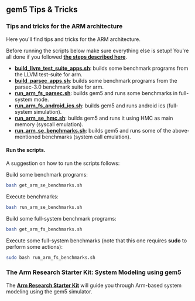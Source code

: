 ## gem5 Tips & Tricks
### **Tips and tricks for the ARM architecture**

Here you'll find tips and tricks for the ARM architecture.

Before running the scripts below make sure everything else is setup! You're all done if you followed [**the steps described here**](../../README.md).

* [**build_llvm_test_suite_apps.sh**](build_llvm_test_suite_apps.sh): builds some benchmark programs from the LLVM test-suite for arm.
* [**build_parsec_apps.sh**](build_parsec_apps.sh): builds some benchmark programs from the parsec-3.0 benchmark suite for arm.
* [**run_arm_fs_parsec.sh**](run_arm_fs_parsec.sh): builds gem5 and runs some benchmarks in full-system mode.
* [**run_arm_fs_android_ics.sh**](run_arm_fs_android_ics.sh): builds gem5 and runs android ics (full-system simulation).
* [**run_arm_se_hmc.sh**](run_arm_se_hmc.sh): builds gem5 and runs it using HMC as main memory (syscall emulation).
* [**run_arm_se_benchmarks.sh**](run_arm_se_benchmarks.sh): builds gem5 and runs some of the above-mentioned benchmarks (system call emulation).

#### **Run the scripts.**

A suggestion on how to run the scripts follows:

Build some benchmark programs:
```bash
bash get_arm_se_benchmarks.sh
```

Execute benchmarks:
```bash
bash run_arm_se_benchmarks.sh
```

Build some full-system benchmark programs:
```bash
bash get_arm_fs_benchmarks.sh
```

Execute some full-system benchmarks (note that this one requires **sudo** to
perform some actions):
```bash
sudo bash run_arm_fs_benchmarks.sh
```

### **The Arm Research Starter Kit: System Modeling using gem5**

The [**Arm Research Starter Kit**](https://github.com/arm-university/arm-gem5-rsk) will guide you through Arm-based system modeling using the gem5 simulator.


